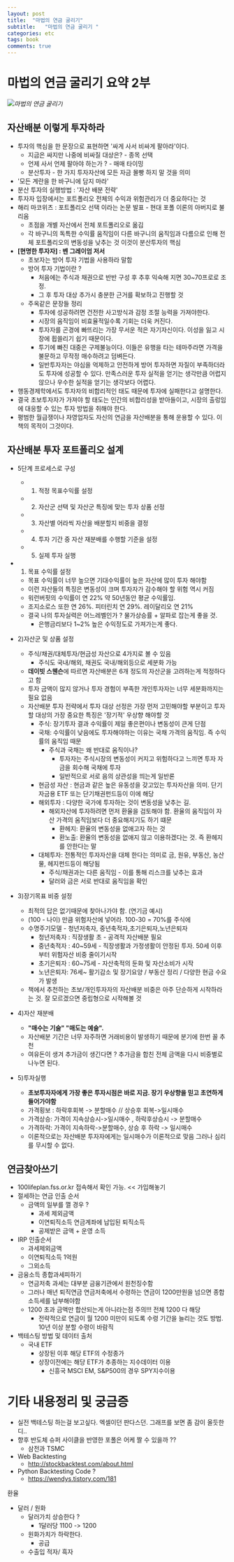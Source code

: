 ```yaml
---
layout: post
title:  "마법의 연금 굴리기"
subtitle:   "마법의 연금 굴리기 "
categories: etc 
tags: book
comments: true
---
```

# 마법의 연금 굴리기 요약 2부
*![마법의 연금 굴리기](http://image.yes24.com/goods/71829160/800x0)*
## 자산배분 이렇게 투자하라

- 투자의 핵심을 한 문장으로 표현하면 '싸게 사서 비싸게 팔아라'이다.
  - 지금은 싸지만 나중에 비싸질 대상은? - 종목 선택
  - 언제 사서 언제 팔아야 하는가 ? - 매매 타이밍
  - 분산투자 - 한 가지 투자자산에 모든 자금 몰빵 하지 말 것을 의미
- '모든 계란을 한 바구니에 담지 마라'
- 분산 투자의 실행방법 : '자산 배분 전략'
- 투자자 입장에서는 포트폴리오 전체의 수익과 위험관리가 더 중요하다는 것
- 해리 마코위츠 : 포트폴리오 선택 이라는 논문 발표 - 현대 포폴 이론의 아버지로 불리움
  - 초점을 개별 자산에서 전체 포트폴리오로 옮김
  - 각 바구니의 독특한 수익률 움직임이 다른 바구니의 움직임과 다름으로 인해 전체 포트폴리오의 변동성을 낮추는 것 이것이 분산투자의 핵심
- **[현명한 투자자] : 벤 그레이엄 저서**
  - 초보자는 방어 투자 기법을 사용하라 말함
  - 방어 투자 기법이란 ?
    - 처음에는 주식과 채권으로 반반 구성 후 추후 익숙해 지면 30~70프로로 조정.
    - 그 후 투자 대상 추가시 충분한 근거를 확보하고 진행할 것
  - 주옥같은 문장들 정리
    - 투자에 성공하려면 건전한 사고방식과 감정 조절 능력을 가져야한다.
    - 시장의 움직임이 비효율적일수록 기회는 더욱 커진다.
    - 투자자를 곤경에 빠뜨리는 가장 무서운 적은 자기자신이다. 이성을 잃고 시장에 휩쓸리기 쉽기 때문이다.
    - 투기에 빠진 대중은 구제불능이다. 이들은 유행을 타는 테마주라면 가격을 불문하고 무작정 매수하려고 덤벼든다.
    - 일반투자자는 야심을 억제하고 안전하게 방어 투자하면 자질이 부족하더라도 투자에 성공할 수 있다. 만족스러운 투자 실적을 얻기는 생각만큼 어렵지 않으나 우수한 실적을 얻기는 생각보다 어렵다.
- 행동경제학에서도 투자자의 비합리적인 태도 때문에 투자에 실패한다고 설명한다.
- 결국 초보투자자가 가져야 할 태도는 인간의 비합리성을 받아들이고, 시장의 출렁임에 대응할 수 있는 투자 방법을 취해야 한다.
- 평범한 월급쟁이나 자영업자도 자신의 연금을 자산배분을 통해 운용할 수 있다. 이 책의 목적이 그것이다.

## 자산배분 투자 포트폴리오 설계

- 5단계 프로세스로 구성

  - 1) 적정 목표수익률 설정

  - 2) 자산군 선택 및 자산군 특징에 맞는 투자 상품 선정

  - 3) 자산별 어라씩 자산을 배분할지 비중을 결정

  - 4) 투자 기간 중 자산 재분배를 수행할 기준을 설정

  - 5) 실제 투자 실행

    

- 1) 목표 수익률 설정

  - 목표 수익률이 너무 높으면 기대수익률이 높은 자산에 많이 투자 해야함
  - 이런 자산들의 특징은 변동성이 크며 투자자가 감수해야 할 위험 역시 커짐
  - 워런버핏의 수익률이 연 22% 약 50년동안 평균 수익률임.
  - 조지소로스 또한 연 26%. 피터린치 연 29%. 레이달리오 연 21%
  - 결국 나의 투자실력은 어느레벨인가 ? 물가상승률 + 알파로 잡는게 좋을 것.
    - 은행금리보다 1~2% 높은 수익정도로 가져가는게 좋다. 

- 2)자산군 및 상품 설정

  - 주식/채권/대체투자/현금성 자산으로 4가지로 볼 수 있음
    - 주식도 국내/해외, 채권도 국내/해외등으로 세분화 가능
  - **데이빗 스웬슨**에 따르면 자산배분은 6개 정도의 자산군을 고려하는게 적정하다고 함
  - 투자 금액이 많지 않거나 투자 경험이 부족한 개인투자자는 너무 세분화까지는 필요 없음
  - 자산배분 투자 전략에서 투자 대상 선정은 가장 먼저 고민해야할 부분이고 투자할 대상의 가장 중요한 특징은 '장기적' 우상향 해야할 것
    - 주식: 장기투자 결과 수익률이 제일 좋은편이나 변동성이 큰게 단점
    - 국채: 수익률이 낮음에도 투자해야하는 이유는 국채 가격의 움직임. 즉 수익률의 움직임 때문
      - 주식과 국채는 왜 반대로 움직이나?
        - 투자자는 주식시장의 변동성이 커지고 위험하다고 느끼면 투자 자금을 회수해 국채에 투자
        - 일반적으로 서로 음의 상관성을 띄는게 일반론
    - 현금성 자산 : 현금과 같은 높은 유동성을 갖고있는 투자자산을 의미. 단기자금용 ETF 또는 단기채권펀드등이 이에 해당
    - 해외투자 : 다양한 국가에 투자하는 것이 변동성을 낮추는 길.
      - 해외자산에 투자하려면 먼저 환율을 검토해야 함. 환율의 움직임이 자산 가격의 움직임보다 더 중요해지기도 하기 떄문
        - 환헤지: 환율의 변동성을 없애고자 하는 것
        - 환노출: 환율의 변동성을 없애지 않고 이용하겠다는 것. 즉 환헤지를 안한다는 말
    - 대체투자: 전통적인 투자자산을 대체 한다는 의미로 금, 원유, 부동산, 농산물, 헤지펀드등이 해당됨
      - 주식/채권과는 다른 움직임 - 이를 통해 리스크를 낮추는 효과
      - 달러와 금은 서로 반대로 움직임을 확인

- 3)장기목표 비중 설정

  - 최적의 답은 없기때문에 찾아나가야 함. (연기금 예시)
  - (100 - 나이) 만큼 위험자산에 넣어라. 100-30 = 70%를 주식에
  - 수명주기모델 - 청년저축자, 중년축적자,초기은퇴자,노년은퇴자
    - 청년저축자 : 직장생활 초 - 공격적 자산배분 필요
    - 중년축적자 : 40~59세 - 직장생활과 가정생활이 안정된 투자. 50세 이후부터 위험자산 비중 줄이기시작
    - 초기은퇴자 : 60~75세 - 자산축적의 둔화 및 자산소비가 시작
    - 노년은퇴자: 76세~ 활기감소 및 장기요양 / 부동산 정리 / 다양한 현금 수요가 발생
  - 책에서 추천하는 초보/개인투자자의 자산배분 비중은 아주 단순하게 시작하라는 것. 잘 모르겠으면 중립형으로 시작해볼 것

- 4)자산 재분배
  
  - **"매수는 기술" "매도는 예술".** 
  - 자산배분 기간은 너무 자주하면 거래비용이 발생하기 때문에 분기에 한번 꼴 추천
  - 여유돈이 생겨 추가금이 생긴다면 ? 추가금을 합친 전체 금액을 다시 비중별로 나누면 된다.
- 5)투자실행 
  
  - **초보투자자에게 가장 좋은 투자시점은 바로 지금. 장기 우상향을 믿고 초연하게 들어가야함**
  - 가격횡보 : 하락후회복 -> 분할매수 // 상승후 회복->일시매수
  - 가격상승: 가격이 지속상승시->일시매수 , 하락후상승시 -> 분할매수
  - 가격하락: 가격이 지속하락->분할매수, 상승 후 하락 -> 일시매수
  - 이론적으로는 자산배분 투자자에게는 일시매수가 이론적으로 맞음 그러나 심리를 무시할 수 없다.
  



## 연금찾아쓰기



- 100lifeplan.fss.or.kr 접속해서 확인 가능. << 가입해놓기
- 절세하는 연금 인출 순서
  - 금액의 일부를 깰 경우 ?
    - 과세 제외금액
    - 이연퇴직소득 연금계좌에 납입된 퇴직소득
    - 공제받은 금액 + 운영 소득
- IRP 인출순서
  - 과세제외금액
  - 이연퇴직소득 1억원
  - 그외소득
- 금융소득 종합과세피하기
  - 연금저축 과세는 대부분 금융기관에서 원천징수함
  - 그러나 매년 퇴직연금 연금저축에서 수령하는 연금이 1200만원을 넘으면 종합소득세를 납부해야함
  - 1200 초과 금액만 합산되는게 아니라는점 주의!!! 전체 1200 다 해당
    - 전략적으로 연금이 월 1200 미만이 되도록 수령 기간을 늘리는 것도 방법. 10년 이상 분할 수령이 바람직
- 백테스팅 방법 및 데이터 출처
  - 국내 ETF
    - 상장된 이후 해당 ETF의 수정종가
    - 상장이전에는 해당 ETF가 추종하는 지수데이터 이용
      - 신흥국 MSCI EM, S&P500의 경우 SPY지수이용



# 기타 내용정리 및 궁금증

- 실전 백테스팅 하는걸 보고싶다. 엑셀이던 판다스던. 그래프를 보면 좀 감이 올듯한디..
- 향후 반도체 슈퍼 사이클을 반영한 포폴은 어케 짤 수 있을까 ??
  - 삼전과 TSMC
- Web Backtesting
  - http://stockbacktest.com/about.html
- Python Backtesting Code ?
  - https://wendys.tistory.com/181





환율

- 달러 / 원화
  - 달러가치 상승한다 ?
    - 1달러당 1100 -> 1200
  - 원화가치가 하락한다.
    - 공급
  - 수출입 적자/ 흑자